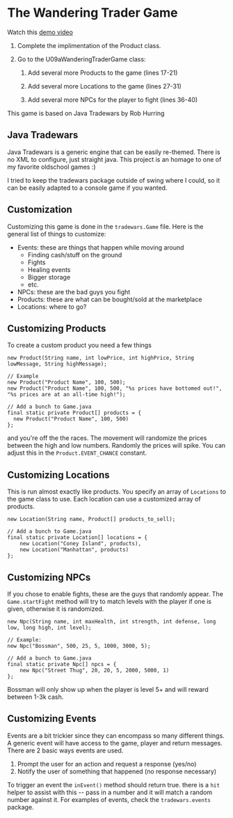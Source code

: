 # The Wandering Trader Game 

Watch this [demo video](https://drive.google.com/file/d/1-qjtGv0k5DKRillzNJwYKPFgNv4__ELC/view?usp=sharing)


1. Complete the implimentation of the Product class.

1. Go to the U09aWanderingTraderGame class:

    1. Add several more Products to the game (lines 17-21)

    1. Add several more Locations to the game (lines 27-31)

    1. Add several more NPCs for the player to fight (lines 36-40)


This game is based on Java Tradewars by Rob Hurring

Java Tradewars
--------------

Java Tradewars is a generic engine that can be easily re-themed. There is no XML to configure, just straight java. This project is an homage to one of my favorite oldschool games :)

I tried to keep the tradewars package outside of swing where I could, so it can be easily adapted to a console game if you wanted. 


Customization
-------------

Customizing this game is done in the `tradewars.Game` file. Here is the general list of things to customize:

* Events: these are things that happen while moving around
  * Finding cash/stuff on the ground
  * Fights
  * Healing events
  * Bigger storage
  * etc.
* NPCs: these are the bad guys you fight
* Products: these are what can be bought/sold at the marketplace
* Locations: where to go?

Customizing Products
--------------------

To create a custom product you need a few things

    new Product(String name, int lowPrice, int highPrice, String lowMessage, String highMessage);
    
    // Example
    new Product("Product Name", 100, 500);
    new Product("Product Name", 100, 500, "%s prices have bottomed out!", "%s prices are at an all-time high!");
    
    // Add a bunch to Game.java
    final static private Product[] products = {
      new Product("Product Name", 100, 500)
    };
    
and you're off the the races. The movement will randomize the prices between the high and low numbers. Randomly the prices will spike. You can adjust this in the
`Product.EVENT_CHANCE` constant.

Customizing Locations
---------------------

This is run almost exactly like products. You specify an array of `Locations` to the game class to use. Each location can use a customized array of products.
  
    new Location(String name, Product[] products_to_sell);
    
    // Add a bunch to Game.java
    final static private Location[] locations = {
        new Location("Coney Island", products),
        new Location("Manhattan", products)
    };
    
Customizing NPCs
----------------

If you chose to enable fights, these are the guys that randomly appear. The `Game.startFight` method will try to match levels with the player if one is given,
otherwise it is randomized.

    new Npc(String name, int maxHealth, int strength, int defense, long low, long high, int level);
    
    // Example:
    new Npc("Bossman", 500, 25, 5, 1000, 3000, 5);
    
    // Add a bunch to Game.java
    final static private Npc[] npcs = {
        new Npc("Street Thug", 20, 20, 5, 2000, 5000, 1)
    };
    
Bossman will only show up when the player is level 5+ and will reward between 1-3k cash.

Customizing Events
------------------

Events are a bit trickier since they can encompass so many different things. A generic event will have access to the game, player and return messages. There are
2 basic ways events are used.

1. Prompt the user for an action and request a response (yes/no)
2. Notify the user of something that happened (no response necessary)


To trigger an event the `inEvent()` method should return true. there is a `hit` helper to assist with this -- pass in a number and it will match a random number against
it. For examples of events, check the `tradewars.events` package.
